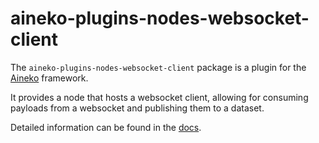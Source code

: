 # aineko-plugins-nodes-websocket-client

The `aineko-plugins-nodes-websocket-client` package is a plugin for the [Aineko](https://github.com/aineko-dev/aineko) framework.

It provides a node that hosts a websocket client, allowing for consuming payloads from a websocket and publishing them to a dataset.

Detailed information can be found in the [docs](https://docs.aineko.dev/latest/plugins/websocket_client).
